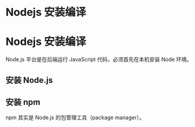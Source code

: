 # Nodejs 安装编译


# Nodejs 安装编译

Node.js 平台是在后端运行 JavaScript 代码，必须首先在本机安装 Node 环境。

## 安装 Node.js

## 安装 npm

npm 其实是 Node.js 的包管理工具（package manager）。

